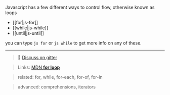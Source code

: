 Javascript has a few different ways to control flow, otherwise known as loops

- [[for|js-for]]
- [[while|js-while]]
- [[until|js-until]]

you can type `js for` or `js while` to get more info on any of these.

----
> :speech_balloon: [Discuss on gitter](https://gitter.im/bothelp/JS-Basics)

> Links: [MDN **for loop**](https://developer.mozilla.org/en-US/docs/Web/JavaScript/Reference/Statements/for)

> related: for, while, for-each, for-of, for-in

> advanced: comprehensions, iterators

